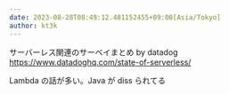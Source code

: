 ```yaml
---
date: 2023-08-28T08:49:12.481152455+09:00[Asia/Tokyo]
author: kt3k
---
```

サーバーレス関連のサーベイまとめ by datadog https://www.datadoghq.com/state-of-serverless/

Lambda の話が多い。Java が diss られてる
